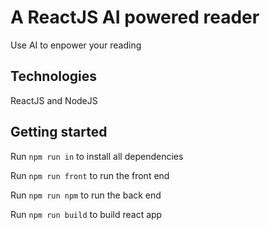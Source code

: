 # A ReactJS AI powered reader

Use AI to enpower your reading

## Technologies

ReactJS and NodeJS

## Getting started

Run `npm run in` to install all dependencies

Run `npm run front` to run the front end

Run `npm run npm` to run the back end

Run `npm run build` to build react app
